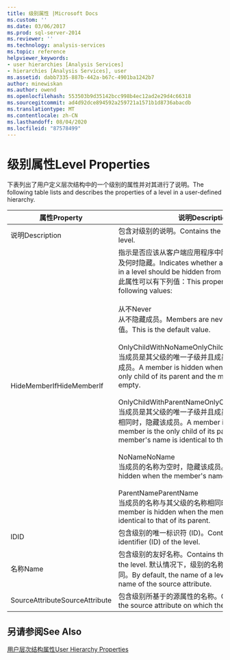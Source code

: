 ```yaml
---
title: 级别属性 |Microsoft Docs
ms.custom: ''
ms.date: 03/06/2017
ms.prod: sql-server-2014
ms.reviewer: ''
ms.technology: analysis-services
ms.topic: reference
helpviewer_keywords:
- user hierarchies [Analysis Services]
- hierarchies [Analysis Services], user
ms.assetid: dabb7335-887b-442a-b67c-4901ba1242b7
author: minewiskan
ms.author: owend
ms.openlocfilehash: 553503b9d35142bcc998b4ec12ad2e29d4c66318
ms.sourcegitcommit: ad4d92dce894592a259721a1571b1d8736abacdb
ms.translationtype: MT
ms.contentlocale: zh-CN
ms.lasthandoff: 08/04/2020
ms.locfileid: "87578499"
---
```

# <a name="level-properties"></a><span data-ttu-id="700a2-102">级别属性</span><span class="sxs-lookup"><span data-stu-id="700a2-102">Level Properties</span></span> 
  <span data-ttu-id="700a2-103">下表列出了用户定义层次结构中的一个级别的属性并对其进行了说明。</span><span class="sxs-lookup"><span data-stu-id="700a2-103">The following table lists and describes the properties of a level in a user-defined hierarchy.</span></span>  
  
|<span data-ttu-id="700a2-104">属性</span><span class="sxs-lookup"><span data-stu-id="700a2-104">Property</span></span>|<span data-ttu-id="700a2-105">说明</span><span class="sxs-lookup"><span data-stu-id="700a2-105">Description</span></span>|  
|--------------|-----------------|  
|<span data-ttu-id="700a2-106">说明</span><span class="sxs-lookup"><span data-stu-id="700a2-106">Description</span></span>|<span data-ttu-id="700a2-107">包含对级别的说明。</span><span class="sxs-lookup"><span data-stu-id="700a2-107">Contains the description of the level.</span></span>|  
|<span data-ttu-id="700a2-108">HideMemberIf</span><span class="sxs-lookup"><span data-stu-id="700a2-108">HideMemberIf</span></span>|<span data-ttu-id="700a2-109">指示是否应该从客户端应用程序中隐藏某一级别的成员以及何时隐藏。</span><span class="sxs-lookup"><span data-stu-id="700a2-109">Indicates whether and when a member in a level should be hidden from client applications.</span></span> <span data-ttu-id="700a2-110">此属性可以有下列值：</span><span class="sxs-lookup"><span data-stu-id="700a2-110">This property can have the following values:</span></span><br /><br /> <span data-ttu-id="700a2-111">从不</span><span class="sxs-lookup"><span data-stu-id="700a2-111">Never</span></span><br /> <span data-ttu-id="700a2-112">从不隐藏成员。</span><span class="sxs-lookup"><span data-stu-id="700a2-112">Members are never hidden.</span></span> <span data-ttu-id="700a2-113">这是默认值。</span><span class="sxs-lookup"><span data-stu-id="700a2-113">This is the default value.</span></span><br /><br /> <span data-ttu-id="700a2-114">OnlyChildWithNoName</span><span class="sxs-lookup"><span data-stu-id="700a2-114">OnlyChildWithNoName</span></span><br /> <span data-ttu-id="700a2-115">当成员是其父级的唯一子级并且成员名称为空时，隐藏该成员。</span><span class="sxs-lookup"><span data-stu-id="700a2-115">A member is hidden when the member is the only child of its parent and the member's name is empty.</span></span><br /><br /> <span data-ttu-id="700a2-116">OnlyChildWithParentName</span><span class="sxs-lookup"><span data-stu-id="700a2-116">OnlyChildWithParentName</span></span><br /> <span data-ttu-id="700a2-117">当成员是其父级的唯一子级并且成员名称与其父级的名称相同时，隐藏该成员。</span><span class="sxs-lookup"><span data-stu-id="700a2-117">A member is hidden when the member is the only child of its parent and the member's name is identical to that of its parent.</span></span><br /><br /> <span data-ttu-id="700a2-118">NoName</span><span class="sxs-lookup"><span data-stu-id="700a2-118">NoName</span></span><br /> <span data-ttu-id="700a2-119">当成员的名称为空时，隐藏该成员。</span><span class="sxs-lookup"><span data-stu-id="700a2-119">A member is hidden when the member's name is empty.</span></span><br /><br /> <span data-ttu-id="700a2-120">ParentName</span><span class="sxs-lookup"><span data-stu-id="700a2-120">ParentName</span></span><br /> <span data-ttu-id="700a2-121">当成员的名称与其父级的名称相同时，隐藏该成员。</span><span class="sxs-lookup"><span data-stu-id="700a2-121">A member is hidden when the member's name is identical to that of its parent.</span></span>|  
|<span data-ttu-id="700a2-122">ID</span><span class="sxs-lookup"><span data-stu-id="700a2-122">ID</span></span>|<span data-ttu-id="700a2-123">包含级别的唯一标识符 (ID)。</span><span class="sxs-lookup"><span data-stu-id="700a2-123">Contains the unique identifier (ID) of the level.</span></span>|  
|<span data-ttu-id="700a2-124">名称</span><span class="sxs-lookup"><span data-stu-id="700a2-124">Name</span></span>|<span data-ttu-id="700a2-125">包含级别的友好名称。</span><span class="sxs-lookup"><span data-stu-id="700a2-125">Contains the friendly name of the level.</span></span> <span data-ttu-id="700a2-126">默认情况下，级别的名称与源属性的名称相同。</span><span class="sxs-lookup"><span data-stu-id="700a2-126">By default, the name of a level is the same as the name of the source attribute.</span></span>|  
|<span data-ttu-id="700a2-127">SourceAttribute</span><span class="sxs-lookup"><span data-stu-id="700a2-127">SourceAttribute</span></span>|<span data-ttu-id="700a2-128">包含级别所基于的源属性的名称。</span><span class="sxs-lookup"><span data-stu-id="700a2-128">Contains the name of the source attribute on which the level is based.</span></span>|  
  
## <a name="see-also"></a><span data-ttu-id="700a2-129">另请参阅</span><span class="sxs-lookup"><span data-stu-id="700a2-129">See Also</span></span>  
 [<span data-ttu-id="700a2-130">用户层次结构属性</span><span class="sxs-lookup"><span data-stu-id="700a2-130">User Hierarchy Properties</span></span>](user-hierarchies-properties.md)  
  
  
